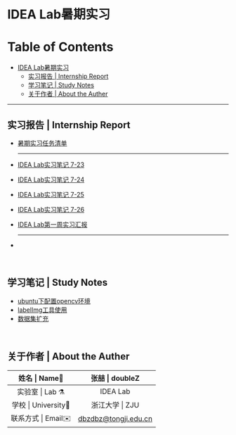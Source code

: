 # IDEA Lab暑期实习

Table of Contents
=================

   * [IDEA Lab暑期实习](#idea-lab暑期实习)
      * [实习报告 | Internship Report](#实习报告--internship-report)
      * [学习笔记 | Study Notes](#学习笔记--study-notes)
      * [关于作者 | About the Auther](#关于作者--about-the-auther)

------

## 实习报告 | Internship Report

- [暑期实习任务清单](https://github.com/doubleZ0108/IDEA-Lab-Summer-Camp/blob/master/doc/Misson/暑期实习任务清单.md)

  ------

- [IDEA Lab实习笔记 7-23](https://github.com/doubleZ0108/IDEA-Lab-Summer-Camp/blob/master/doc/Daily-Notes/IDEA%20Lab实习笔记%207-23.md)

- [IDEA Lab实习笔记 7-24](https://github.com/doubleZ0108/IDEA-Lab-Summer-Camp/blob/master/doc/Daily-Notes/IDEA%20Lab实习笔记%207-24.md)

- [IDEA Lab实习笔记 7-25](https://github.com/doubleZ0108/IDEA-Lab-Summer-Camp/blob/master/doc/Daily-Notes/IDEA%20Lab实习笔记%207-25.md)

- [IDEA Lab实习笔记 7-26](https://github.com/doubleZ0108/IDEA-Lab-Summer-Camp/blob/master/doc/Daily-Notes/IDEA%20Lab实习笔记%207-26.md)

- [IDEA Lab第一周实习汇报](https://github.com/doubleZ0108/IDEA-Lab-Summer-Camp/blob/master/pre/week1.pdf)

  -----

- 

<br/>

## 学习笔记 | Study Notes

- [ubuntu下配置opencv环境](https://github.com/doubleZ0108/IDEA-Lab-Summer-Camp/blob/master/doc/Study-Notes/ubuntu下配置opencv环境.md)
- [labelImg工具使用](https://github.com/doubleZ0108/IDEA-Lab-Summer-Camp/blob/master/doc/Study-Notes/labelImg工具.md)
- [数据集扩充](https://github.com/doubleZ0108/IDEA-Lab-Summer-Camp/blob/master/doc/Study-Notes/数据集扩充.md)



<br/>

## 关于作者 | About the Auther

|    姓名 \| Name👤    |                   张喆 \| doubleZ                   |
| :-----------------: | :-------------------------------------------------: |
|   实验室 \| Lab ⚗️   |                      IDEA Lab                       |
| 学校 \| University🏫 |                   浙江大学 \| ZJU                   |
| 联系方式 \| Email✉️  | [dbzdbz@tongji.edu.cn](mailto:dbzdbz@tongji.edu.cn) |